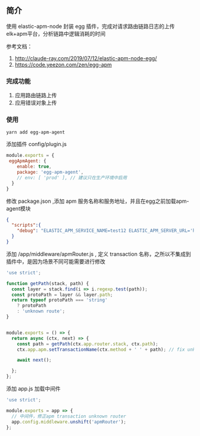 ## 简介
使用 elastic-apm-node 封装 egg 插件，完成对请求路由链路日志的上传elk+apm平台，分析链路中逻辑消耗的时间

参考文档：
1. http://claude-ray.com/2019/07/12/elastic-apm-node-egg/
2. https://code.yeezon.com/zen/egg-apm

### 完成功能
1. 应用路由链路上传
2. 应用错误对象上传


### 使用

```shell
yarn add egg-apm-agent
```

添加插件 config/plugin.js
```js
module.exports = {
 eggApmAgent: {
    enable: true,
    package: 'egg-apm-agent',
    // env: [ 'prod' ], // 建议只在生产环境中启用
  }
}
```

修改 package.json ,添加 apm 服务名称和服务地址，并且在egg之前加载apm-agent模块
```json
{
  "scripts":{
    "debug": "ELASTIC_APM_SERVICE_NAME=test12 ELASTIC_APM_SERVER_URL='http://10.10.0.130:8200' egg-bin debug --require=egg-apm-agent/apm-register.js",
  }
}
```

添加 /app/middleware/apmRouter.js , 定义 transaction 名称，之所以不集成到插件中，是因为场景不同可能需要进行修改
```js
'use strict';

function getPath(stack, path) {
  const layer = stack.find(i => i.regexp.test(path));
  const protoPath = layer && layer.path;
  return typeof protoPath === 'string'
    ? protoPath
    : 'unknown route';
}


module.exports = () => {
  return async (ctx, next) => {
    const path = getPath(ctx.app.router.stack, ctx.path);
    ctx.app.apm.setTransactionName(ctx.method + ' ' + path); // fix unknown router

    await next();

  };
};


```

添加 app.js 加载中间件
```js
'use strict';

module.exports = app => {
  // 中间件，修正apm transaction unknown router
  app.config.middleware.unshift('apmRouter');
};

```